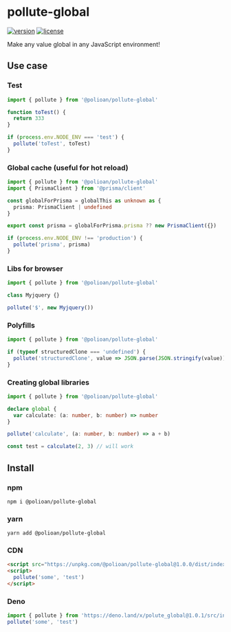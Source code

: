 # pollute-global
[![version](https://img.shields.io/npm/v/@polioan/pollute-global.svg)](https://www.npmjs.com/package/@polioan/pollute-global)
[![license](https://img.shields.io/github/license/polioan/pollute-global)](https://opensource.org/licenses/MIT)

Make any value global in any JavaScript environment!

## Use case

### Test

```ts
import { pollute } from '@polioan/pollute-global'

function toTest() {
  return 333
}

if (process.env.NODE_ENV === 'test') {
  pollute('toTest', toTest)
}
```

### Global cache (useful for hot reload)

```ts
import { pollute } from '@polioan/pollute-global'
import { PrismaClient } from '@prisma/client'

const globalForPrisma = globalThis as unknown as {
  prisma: PrismaClient | undefined
}

export const prisma = globalForPrisma.prisma ?? new PrismaClient({})

if (process.env.NODE_ENV !== 'production') {
  pollute('prisma', prisma)
}
```

### Libs for browser

```ts
import { pollute } from '@polioan/pollute-global'

class Myjquery {}

pollute('$', new Myjquery())
```

### Polyfills

```ts
import { pollute } from '@polioan/pollute-global'

if (typeof structuredClone === 'undefined') {
  pollute('structuredClone', value => JSON.parse(JSON.stringify(value)))
}
```

### Creating global libraries

```ts
import { pollute } from '@polioan/pollute-global'

declare global {
  var calculate: (a: number, b: number) => number
}

pollute('calculate', (a: number, b: number) => a + b)

const test = calculate(2, 3) // will work
```

## Install

### npm

```shell
npm i @polioan/pollute-global
```

### yarn

```shell
yarn add @polioan/pollute-global
```

### CDN

```html
<script src="https://unpkg.com/@polioan/pollute-global@1.0.0/dist/index.global.js"></script>
<script>
  pollute('some', 'test')
</script>
```

### Deno

```ts
import { pollute } from 'https://deno.land/x/polute_global@1.0.1/src/index.ts'
pollute('some', 'test')
```